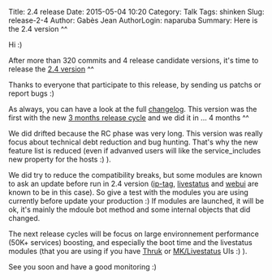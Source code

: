 Title: 2.4 release
Date: 2015-05-04 10:20
Category: Talk
Tags: shinken
Slug: release-2-4
Author: Gabès Jean
AuthorLogin: naparuba
Summary: Here is the 2.4 version ^^




Hi :)


After more than 320 commits and 4 release candidate versions, it's time to release the [2.4 version](https://github.com/naparuba/shinken/archive/2.4.tar.gz) ^^

Thanks to everyone that participate to this release, by sending us patchs or report bugs :)

As always, you can have a look at the full [changelog](https://github.com/naparuba/shinken/blob/master/Changelog). This version was the first with the new [3 months release cycle](/news-and-announcements-2015/) and we did it in ... 4 months ^^ 

We did drifted because the RC phase was very long. This version was really focus about technical debt reduction and bug hunting. That's why the new feature list is reduced (even if advanved users will like the service_includes new property for the hosts :) ).

We did try to reduce the compatibility breaks, but some modules are known to ask an update before run in 2.4 version ([ip-tag](https://github.com/shinken-monitoring/mod-ip-tag), [livestatus](https://github.com/shinken-monitoring/mod-livestatus) and [webui](https://github.com/shinken-monitoring/mod-webui) are known to be in this case). So give a test with the modules you are using currently before update your production :) If modules are launched, it will be ok, it's mainly the mdoule bot method and some internal objects that did changed.

The next release cycles will be focus on large environnement performance (50K+ services) boosting, and especially the boot time and the livestatus modules (that you are using if you have [Thruk](http://www.thruk.org/) or [MK/Livestatus](https://mathias-kettner.de/checkmk_multisite.html) UIs :) ).

See you soon and have a good monitoring :)


